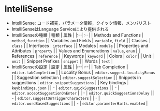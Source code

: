 # IntelliSense
- IntelliSense: コード補完，パラメータ情報，クイック情報，メンバリスト
- IntelliSenseはLanguage Serviceにより提供される
- IntelliSenseの種類
  | 種類 | 属性 |
  |:--|:--|
  | Methods and Functions | `method`, `function` |
  | Variables and Fields | `variable`, `field` |
  | Classes | `class` |
  | Interfaces | `interface` |
  | Modules | `module` |
  | Properties and Attributes | `property` |
  | Values and Enumerations | `value`, `enum` |
  | References | `reference` |
  | Keywords | `keyword` |
  | Colors | `color` |
  | Unit | `unit` |
  | Snippet Prefixes | `snippet` |
  | Words | `text` |
- IntelliSenseの設定
  | 設定 | 属性 |
  |:--|:--|
  | Tab Completion | `editor.tabCompletion` |
  | Locality Bonus | `editor.suggest.localityBonus` |
  | Suggestion selection | `editor.suggestSelection` |
  | Snippets in suggestions | `editor.snippetSuggestions` |
  | Key bindings | `keybindings.json` |
  | - | `editor.quickSuggestions` |
  | - | `editor.acceptSuggestionOnEnter` |
  | - | `editor.quickSuggestionsDelay` |
  | - | `editor.suggestOnTriggerCharacters` |
  | - | `editor.wordBasedSuggestions` |
  | - | `editor.parameterHints.enabled` |
